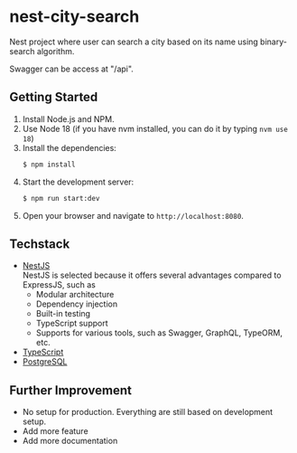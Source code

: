 # nest-city-search

Nest project where user can search a city based on its name using binary-search algorithm.

Swagger can be access at "/api".

## Getting Started

1. Install Node.js and NPM.
2. Use Node 18 (if you have nvm installed, you can do it by typing `nvm use 18`)
3. Install the dependencies:
   ```bash
   $ npm install
   ```
4. Start the development server:
   ```bash
   $ npm run start:dev
   ```
5. Open your browser and navigate to `http://localhost:8080`.


## Techstack

* [NestJS](https://nestjs.com/)<br/>
  NestJS is selected because it offers several advantages compared to ExpressJS, such as
    * Modular architecture
    * Dependency injection
    * Built-in testing
    * TypeScript support
    * Supports for various tools, such as Swagger, GraphQL, TypeORM, etc.
* [TypeScript](https://www.typescriptlang.org/)
* [PostgreSQL](https://www.postgresql.org/)

## Further Improvement

* No setup for production. Everything are still based on development setup.
* Add more feature
* Add more documentation
